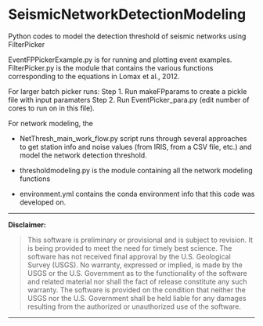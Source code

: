 # SeismicNetworkDetectionModeling
 Python codes to model the detection threshold of seismic networks using FilterPicker

EventFPPickerExample.py is for running and plotting event examples.
FilterPicker.py is the module that contains the various functions corresponding to the equations in Lomax et al., 2012.

For larger batch picker runs:
Step 1. Run makeFPparams to create a pickle file with input paramaters
Step 2. Run EventPicker_para.py (edit number of cores to run on in this file).

For network modeling, the
- NetThresh\_main\_work\_flow.py
script runs through several approaches to get station info and noise values (from IRIS, from a CSV file, etc.) and model the network detection threshold.

- thresholdmodeling.py
is the module containing all the network modeling functions

- environment.yml
contains the conda environment info that this code was developed on.

---------------------------------------------------------

**Disclaimer:**

>This software is preliminary or provisional and is subject to revision. It is 
being provided to meet the need for timely best science. The software has not 
received final approval by the U.S. Geological Survey (USGS). No warranty, 
expressed or implied, is made by the USGS or the U.S. Government as to the 
functionality of the software and related material nor shall the fact of release 
constitute any such warranty. The software is provided on the condition that 
neither the USGS nor the U.S. Government shall be held liable for any damages 
resulting from the authorized or unauthorized use of the software.

---------------------------------------------------------
